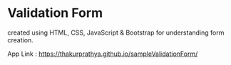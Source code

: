 # Validation Form
created using HTML, CSS, JavaScript &amp; Bootstrap for understanding form creation.

App Link : https://thakurprathya.github.io/sampleValidationForm/
